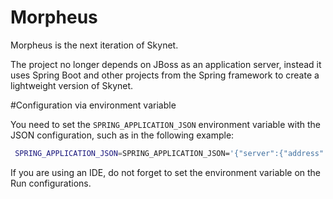 Morpheus
========

Morpheus is the next iteration of Skynet.

The project no longer depends on JBoss as an application server, instead 
it uses Spring Boot and other projects from the Spring framework to create
a lightweight version of Skynet.

#Configuration via environment variable
 
You need to set the `SPRING_APPLICATION_JSON` environment variable with the JSON configuration, such as in the following example:
 
```bash
 SPRING_APPLICATION_JSON=SPRING_APPLICATION_JSON='{"server":{"address":"0.0.0.0", "port": 8080}, "logging":{"file":"morpheus-spring.log"}, "morpheus":{"http":{"user":"cassio", "password":"god"}, "handlerPrivateKey": "213b83392b80ee98c8eb2a9fed9bb84d", "handlerPublicKey": "ef970ffad1f1253a2182a88667233991", "useAPISSLchecking": false, "IDOS_DEBUG": 1, "IDOS_API_URL": "http://127.0.0.1:8000/index.php/1.0"}}' java -jar myapp.jar
 ```
 
If you are using an IDE, do not forget to set the environment variable on the Run configurations.
